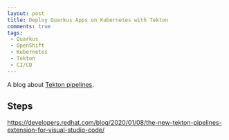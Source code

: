 ```yaml
---
layout: post
title: Deploy Quarkus Apps on Kubernetes with Tekton
comments: true
tags: 
 - Quarkus 
 - OpenShift
 - Kubernetes 
 - Tekton
 - CI/CD
---
```


A blog about [Tekton pipelines](https://github.com/tektoncd/pipeline).

## Steps
https://developers.redhat.com/blog/2020/01/08/the-new-tekton-pipelines-extension-for-visual-studio-code/ 